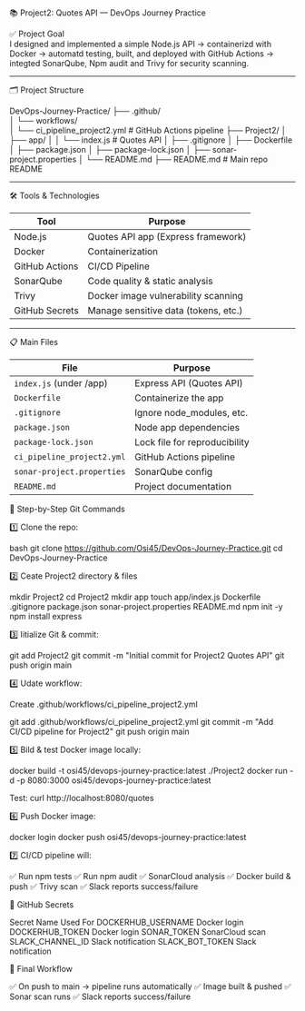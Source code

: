 📚 Project2: Quotes API — DevOps Journey Practice

✅ Project Goal  
I designed and implemented a simple Node.js API → containerizd with Docker → automatd testing, built, and deployed with GitHub Actions → integted SonarQube, Npm audit and Trivy for security scanning.

---

🗂️ Project Structure

DevOps-Journey-Practice/
├── .github/                          
│   └── workflows/                    
│       └── ci_pipeline_project2.yml   # GitHub Actions pipeline
├── Project2/
│   ├── app/
│   │   └── index.js                   # Quotes API
│   ├── .gitignore
│   ├── Dockerfile
│   ├── package.json
│   ├── package-lock.json
│   ├── sonar-project.properties
│   └── README.md
├── README.md                          # Main repo README



---

🛠️ Tools & Technologies

| Tool           | Purpose                               |
|----------------|---------------------------------------|
| Node.js        | Quotes API app (Express framework)     |
| Docker         | Containerization                      |
| GitHub Actions | CI/CD Pipeline                         |
| SonarQube      | Code quality & static analysis         |
| Trivy          | Docker image vulnerability scanning    |
| GitHub Secrets | Manage sensitive data (tokens, etc.)   |

---

📋 Main Files

| File                      | Purpose                      |
|---------------------------|------------------------------|
| `index.js` (under /app)   | Express API (Quotes API)      |
| `Dockerfile`              | Containerize the app          |
| `.gitignore`              | Ignore node_modules, etc.     |
| `package.json`            | Node app dependencies         |
| `package-lock.json`       | Lock file for reproducibility |
| `ci_pipeline_project2.yml`| GitHub Actions pipeline       |
| `sonar-project.properties`| SonarQube config              |
| `README.md`               | Project documentation        |


🚀 Step-by-Step Git Commands

1️⃣ Clone the repo:

bash
git clone https://github.com/Osi45/DevOps-Journey-Practice.git
cd DevOps-Journey-Practice


2️⃣ Ceate Project2 directory & files

mkdir Project2
cd Project2
mkdir app
touch app/index.js Dockerfile .gitignore package.json sonar-project.properties README.md
npm init -y
npm install express


3️⃣ Iitialize Git & commit:

git add Project2
git commit -m "Initial commit for Project2 Quotes API"
git push origin main

4️⃣ Udate workflow:

Create .github/workflows/ci_pipeline_project2.yml

git add .github/workflows/ci_pipeline_project2.yml
git commit -m "Add CI/CD pipeline for Project2"
git push origin main

5️⃣ Bild & test Docker image locally:

docker build -t osi45/devops-journey-practice:latest ./Project2
docker run -d -p 8080:3000 osi45/devops-journey-practice:latest

Test:
curl http://localhost:8080/quotes

6️⃣ Push Docker image:

docker login
docker push osi45/devops-journey-practice:latest


7️⃣ CI/CD pipeline will:

✅ Run npm tests
✅ Run npm audit
✅ SonarCloud analysis
✅ Docker build & push
✅ Trivy scan
✅ Slack reports success/failure


🔐 GitHub Secrets

Secret Name              Used For
DOCKERHUB_USERNAME       Docker login
DOCKERHUB_TOKEN          Docker login
SONAR_TOKEN              SonarCloud scan
SLACK_CHANNEL_ID         Slack notification
SLACK_BOT_TOKEN          Slack notification


🎉 Final Workflow

✅ On push to main → pipeline runs automatically
✅ Image built & pushed
✅ Sonar scan runs
✅ Slack reports success/failure
















































